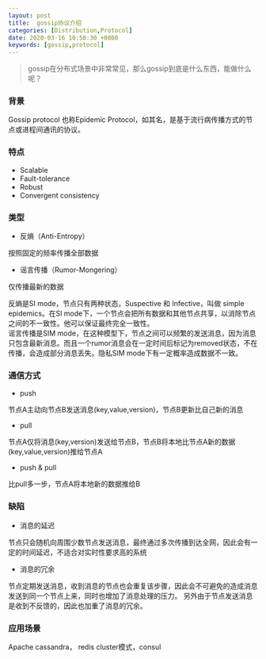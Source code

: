 ```yaml
---
layout: post
title:  gossip协议介绍
categories: [Distribution,Protocol]
date: 2020-03-16 10:58:30 +0800
keywords: [gossip,protocol]
---
```


>gossip在分布式场景中非常常见，那么gossip到底是什么东西，能做什么呢？ 

### 背景

Gossip protocol 也称Epidemic Protocol，如其名，是基于流行病传播方式的节点或进程间通讯的协议。

### 特点

* Scalable
* Fault-tolerance
* Robust
* Convergent consistency

### 类型

* 反熵（Anti-Entropy）  

按照固定的频率传播全部数据

* 谣言传播（Rumor-Mongering）  

仅传播最新的数据

反熵是SI mode，节点只有两种状态，Suspective 和 Infective，叫做 simple epidemics。在SI mode下，一个节点会把所有数据和其他节点共享，以消除节点之间的不一致性。他可以保证最终完全一致性。  
谣言传播是SIM mode，在这种模型下，节点之间可以频繁的发送消息，因为消息只包含最新消息。而且一个rumor消息会在一定时间后标记为removed状态，不在传播，会造成部分消息丢失。隐私SIM mode下有一定概率造成数据不一致。

### 通信方式

* push  

节点A主动向节点B发送消息(key,value,version)，节点B更新比自己新的消息

* pull  

节点A仅将消息(key,version)发送给节点B，节点B将本地比节点A新的数据(key,value,version)推给节点A

* push & pull  

比pull多一步，节点A将本地新的数据推给B

### 缺陷

* 消息的延迟 

节点只会随机向周围少数节点发送消息，最终通过多次传播到达全网，因此会有一定的时间延迟，不适合对实时性要求高的系统

* 消息的冗余

节点定期发送消息，收到消息的节点也会重复该步骤，因此会不可避免的造成消息发送到同一个节点上来，同时也增加了消息处理的压力。
另外由于节点发送消息是收到不反馈的，因此也加重了消息的冗余。

### 应用场景

Apache cassandra， redis cluster模式，consul
